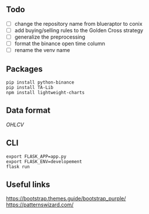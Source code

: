 ## Todo
- [ ] change the repository name from blueraptor to conix
- [ ] add buying/selling rules to the Golden Cross strategy
- [ ] generalize the preprocessing
- [ ] format the binance open time column
- [ ] rename the venv name

## Packages
```
pip install python-binance
pip install TA-Lib 
npm install lightweight-charts
```
## Data format
_OHLCV_

## CLI
```
export FLASK_APP=app.py
export FLASK_ENV=developement
flask run
```

## Useful links
https://bootstrap.themes.guide/bootstrap_purple/
https://patternswizard.com/